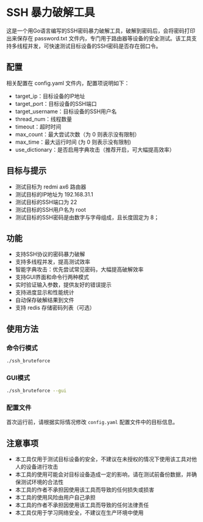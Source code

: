 # SSH 暴力破解工具

这是一个用Go语言编写的SSH密码暴力破解工具，破解到密码后，会将密码打印出来保存在 password.txt 文件内，专门用于路由器等设备的安全测试。该工具支持多线程并发，可快速测试目标设备的SSH密码是否存在弱口令。

## 配置

相关配置在 config.yaml 文件内，配置项说明如下：

- target_ip：目标设备的IP地址
- target_port：目标设备的SSH端口
- target_username：目标设备的SSH用户名
- thread_num：线程数量
- timeout：超时时间
- max_count：最大尝试次数（为 0 则表示没有限制）
- max_time：最大运行时间 (为 0 则表示没有限制)
- use_dictionary：是否启用字典攻击（推荐开启，可大幅提高效率）

## 目标与提示

- 测试目标为 redmi ax6 路由器
- 测试目标的IP地址为 192.168.31.1
- 测试目标的SSH端口为 22
- 测试目标的SSH用户名为 root
- 测试目标的SSH密码是由数字与字母组成，且长度固定为 8；

## 功能

- 支持SSH协议的密码暴力破解
- 支持多线程并发，提高测试效率
- 智能字典攻击：优先尝试常见密码，大幅提高破解效率
- 支持GUI界面和命令行两种模式
- 实时验证输入参数，提供友好的错误提示
- 支持进度显示和性能统计
- 自动保存破解结果到文件
- 支持 redis 存储密码列表（可选）

## 使用方法

### 命令行模式
```bash
./ssh_bruteforce
```

### GUI模式
```bash
./ssh_bruteforce --gui
```

### 配置文件
首次运行前，请根据实际情况修改 `config.yaml` 配置文件中的目标信息。

## 注意事项

- 本工具仅用于测试目标设备的安全，不建议在未授权的情况下使用该工具对他人的设备进行攻击
- 本工具的使用可能会对目标设备造成一定的影响，请在测试前备份数据，并确保测试环境的合法性
- 本工具的作者不承担因使用该工具而导致的任何损失或损害
- 本工具的使用风险由用户自己承担
- 本工具的作者不承担因使用该工具而导致的任何法律责任
- 本工具仅用于学习网络安全，不建议在生产环境中使用
